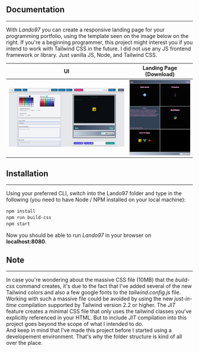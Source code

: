 ## Documentation
---
With _Lando97_ you can create a responsive landing page for your programming portfolio, using the template seen on the image below on the right. If you're a beginning programmer, this project might interest you if you intend to work with Tailwind CSS in the future. I did not use any JS frontend framework or library. Just vanilla JS, Node, and Tailwind CSS. 


UI                         |Landing Page (Download)
:-------------------------:|:-------------------------:
![](views/icons/lando-ui.png "UI")  |  ![](views/icons/lando-page.png "Landing Page")

## Installation
---
Using your preferred CLI, switch into the Lando97 folder and type in the following (you need to have Node / NPM installed on your local machine):
```bash
npm install
npm run build-css
npm start
```
Now you should be able to run _Lando97_ in your browser on __localhost:8080__.

## Note
---
In case you're wondering about the massive CSS file (10MB) that the _build-css_ command creates, it's due to the fact that I've added several of the new Tailwind colors and also a few google fonts to the _tailwind.config.js_ file. Working with such a massive file could be avoided by using the new _just-in-time_ compilation supported by Tailwind version 2.2 or higher. The _JIT_ feature creates a minimal CSS file that only uses the tailwind classes you've explicitly referenced in your HTML. But to include _JIT_ compilation into this project goes beyond the scope of what I intended to do.<br/>
And keep in mind that I've made this project before I started using a developement environment. That's why the folder structure is kind of all over the place.  